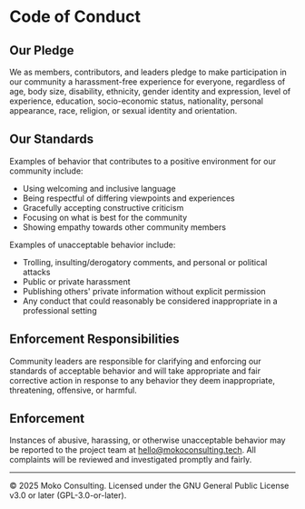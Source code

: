 <!--
=========================================================================
 Copyright (C) 2025 Moko Consulting <hello@mokoconsulting.tech>

 This file is part of a Moko Consulting project.

 SPDX-License-Identifier: GPL-3.0-or-later

 This program is free software; you can redistribute it and/or modify
 it under the terms of the GNU General Public License as published by
 the Free Software Foundation; either version 3 of the License, or
 (at your option) any later version.

 This program is distributed in the hope that it will be useful,
 but WITHOUT ANY WARRANTY; without even the implied warranty of
 MERCHANTABILITY or FITNESS FOR A PARTICULAR PURPOSE. See the
 GNU General Public License for more details.

 You should have received a copy of the GNU General Public License
 along with this program. If not, see https://www.gnu.org/licenses/ .
 =========================================================================
 FILE INFORMATION
 DEFGROUP: Joomla
 INGROUP: Moko-Cassiopeia
 PATH: CODE_OF_CONDUCT.md
 VERSION: 02.00
 BRIEF: Contributor Code of Conduct for Moko-Cassiopeia project
 =========================================================================
-->

# Code of Conduct

## Our Pledge

We as members, contributors, and leaders pledge to make participation in our community a harassment-free experience for everyone, regardless of age, body size, disability, ethnicity, gender identity and expression, level of experience, education, socio-economic status, nationality, personal appearance, race, religion, or sexual identity and orientation.

## Our Standards

Examples of behavior that contributes to a positive environment for our community include:
- Using welcoming and inclusive language
- Being respectful of differing viewpoints and experiences
- Gracefully accepting constructive criticism
- Focusing on what is best for the community
- Showing empathy towards other community members

Examples of unacceptable behavior include:
- Trolling, insulting/derogatory comments, and personal or political attacks
- Public or private harassment
- Publishing others' private information without explicit permission
- Any conduct that could reasonably be considered inappropriate in a professional setting

## Enforcement Responsibilities

Community leaders are responsible for clarifying and enforcing our standards of acceptable behavior and will take appropriate and fair corrective action in response to any behavior they deem inappropriate, threatening, offensive, or harmful.

## Enforcement

Instances of abusive, harassing, or otherwise unacceptable behavior may be reported to the project team at [hello@mokoconsulting.tech](mailto:hello@mokoconsulting.tech). All complaints will be reviewed and investigated promptly and fairly.

---

© 2025 Moko Consulting. Licensed under the GNU General Public License v3.0 or later (GPL-3.0-or-later).

